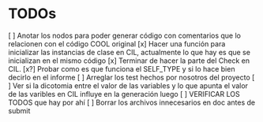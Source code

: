 # TODOs

[ ] Anotar los nodos para poder generar código con comentarios que lo relacionen con el código COOL original
[x] Hacer una función para inicializar las instancias de clase en CIL, actualmente lo que hay es que se inicializan en el mismo código
[x] Terminar de hacer la parte del Check en CIL.
[x?] Probar como es que funciona el SELF_TYPE y si lo hace bien decirlo en el informe
[ ] Arreglar los test hechos por nosotros del proyecto
[ ] Ver si la dicotomia entre el valor de las variables y lo que apunta el valor de las varibles en CIL influye en la generación luego
[ ] VERIFICAR LOS TODOS que hay por ahí
[ ] Borrar los archivos innecesarios en doc antes de submit
